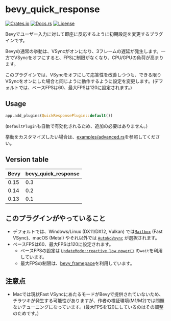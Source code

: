 # bevy_quick_response

[![Crates.io](https://img.shields.io/crates/v/bevy_quick_response)](https://crates.io/crates/bevy_quick_response)
[![Docs.rs](https://docs.rs/bevy_quick_response/badge.svg)](https://docs.rs/bevy_quick_response)
[![License](https://img.shields.io/crates/l/bevy_quick_response)](LICENSE)

Bevyでユーザー入力に対して即座に反応するように初期設定を変更するプラグインです。

Bevyの通常の挙動は、VSyncがオンになり、3フレームの遅延が発生します。一方でVSyncをオフにすると、FPSに制限がなくなり、CPU/GPUの負荷が高まります。

このプラグインでは、VSyncをオフにして応答性を改善しつつも、できる限りVSyncをオンにした場合と同じように動作するように設定を変更します。(デフォルトでは、ベースFPSは60、最大FPSは120に設定されます。)

## Usage

```rust
app.add_plugins(QuickResponsePlugin::default())
```

(`DefaultPlugin`も自動で有効化されるため、追加の必要はありません。)

挙動をカスタマイズしたい場合は、[examples/advanced.rs](examples/advanced.rs)を参照してください。

## Version table

| Bevy | bevy_quick_response |
|---------|-----------------------------|
| 0.15          | 0.3                       |
| 0.14          | 0.2                       |
| 0.13          | 0.1                       |

## このプラグインがやっていること

- デフォルトでは、Windows/Linux (DX11/DX12, Vulkan) では[`Mailbox`](https://docs.rs/bevy_window/latest/bevy_window/enum.PresentMode.html#variant.Mailbox) (Fast VSync)、macOS (Metal) やそれ以外では [`AutoNoVsync`](https://docs.rs/bevy_window/latest/bevy_window/enum.PresentMode.html#variant.AutoNoVsync) が選択されます。
- ベースFPSは60、最大FPSは120に設定されます。
    - ベースFPSの設定は [`UpdateMode::reactive_low_power()`](https://docs.rs/bevy/latest/bevy/winit/enum.UpdateMode.html#method.reactive_low_power) の`wait`を利用しています。
    - 最大FPSの制限は、[bevy_framepace](https://github.com/aevyrie/bevy_framepace)を利用しています。

## 注意点

- Macでは現状Fast VSyncにあたるモードがBevyで提供されていないため、チラツキが発生する可能性がありますが、作者の検証環境(M1/M2)では問題ないチューニングになっています。(最大FPSを120にしているのはその調整のためです。)